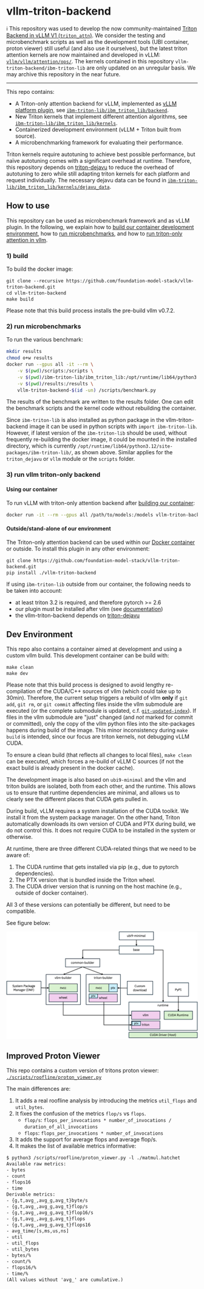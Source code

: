 # vllm-triton-backend

:information_source: This repository was used to develop the now community-maintained [Triton Backend in vLLM V1 (`triton_attn`)](https://github.com/vllm-project/vllm/blob/main/vllm/v1/attention/backends/triton_attn.py). We consider the testing and microbenchmark scripts as well as the development tools (UBI container, proton viewer) still useful (and also use it ourselves), but the latest triton attention kernels are now maintained and developed in vLLM: [`vllm/vllm/attention/ops/`](https://github.com/vllm-project/vllm/tree/main/vllm/attention/ops). The kernels contained in this repository `vllm-triton-backend/ibm-triton-lib` are only updated on an unregular basis. 
We may archive this repository in the near future. 


* * *


This repo contains:

- A Triton-only attention backend for vLLM, implemented as [vLLM platform plugin](https://docs.vllm.ai/en/latest/design/plugin_system.html), see [`ibm-triton-lib/ibm_triton_lib/backend`](./ibm-triton-lib/ibm_triton_lib/backend/). 
- New Triton kernels that implement different attention algorithms, see [`ibm-triton-lib/ibm_triton_lib/kernels`](./ibm-triton-lib/ibm_triton_lib/kernels/).
- Containerized development environment (vLLM + Triton built from source). 
- A microbenchmarking framework for evaluating their performance. 

Triton kernels require autotuning to achieve best possible performance, but naïve autotuning comes with a significant overhead at runtime. Therefore, this repository depends on [triton-dejavu](https://github.com/IBM/triton-dejavu) to reduce the overhead of autotuning to zero while still adapting triton kernels for each platform and request individually. The necessary dejavu data can be found in [`ibm-triton-lib/ibm_triton_lib/kernels/dejavu_data`](./ibm-triton-lib/ibm_triton_lib/kernels/dejavu_data/).

## How to use

This repository can be used as microbenchmark framework and as vLLM plugin. In the following, we explain how to [build our container development environment](#1-build), how to [run microbenchmarks](#2-run-microbenchmarks), and how to [run triton-only attention in vllm](#3-run-vllm-triton-only-backend).

### 1) build

To build the docker image:
```
git clone --recursive https://github.com/foundation-model-stack/vllm-triton-backend.git
cd vllm-triton-backend
make build
```

Please note that this build process installs the pre-build vllm v0.7.2. 

### 2) run microbenchmarks

To run the various benchmark:
```bash
mkdir results
chmod o+w results
docker run --gpus all -it --rm \
    -v $(pwd)/scripts:/scripts \
    -v $(pwd)/ibm-triton-lib/ibm_triton_lib:/opt/runtime/lib64/python3.12/site-packages/ibm_triton_lib \
    -v $(pwd)/results:/results \
    vllm-triton-backend-$(id -un) /scripts/benchmark.py
```
The results of the benchmark are written to the results folder. 
One can edit the benchmark scripts and the kernel code without rebuilding the container.

Since `ibm-triton-lib` is also installed as python package in the vllm-triton-backend image it can be used in python scripts with `import ibm-triton-lib`.
However, if latest version of the `ibm-triton-lib` should be used, without frequently re-building the docker image, it could be mounted in the installed directory, which is currently `/opt/runtime/lib64/python3.12/site-packages/ibm-triton-lib/`, as shown above. Similar applies for the `triton_dejavu` or `vllm` module or the `scripts` folder.

### 3) run vllm triton-only backend

#### Using our container

To run vLLM with triton-only attention backend after [building our container](#1-build):
```bash
docker run -it --rm --gpus all /path/to/models:/models vllm-triton-backend-$(id -un):latest -m vllm.entrypoints.openai.api_server --model /models/granite3.1-8b/base/

```

#### Outside/stand-alone of our environment

The Triton-only attention backend can be used within our [Docker container](#dev-environment) or outside. 
To install this plugin in any other environment:
```
git clone https://github.com/foundation-model-stack/vllm-triton-backend.git
pip install ./vllm-triton-backend
```

If using `ibm-triton-lib` outside from our container, the following needs to be taken into account:

- at least triton 3.2 is required, and therefore pytorch >= 2.6
- our plugin must be installed after vllm (see [documentation](https://docs.vllm.ai/en/latest/design/plugin_system.html))
- the vllm-triton-backend depends on [triton-dejavu](https://github.com/IBM/triton-dejavu)


## Dev Environment

This repo also contains a container aimed at development and using a custom vllm build. 
This development container can be build with:
```
make clean
make dev
```

Please note that this build process is designed to avoid lengthy re-compilation of the CUDA/C++ sources of vllm (which could take up to 30min). Therefore, the current setup triggers a rebuild of vllm **only** if `git add`, `git rm`, or `git commit` affecting files inside the vllm submodule are executed (or the complete submodule is updated, c.f. [`git-updated-index`](https://git-scm.com/docs/git-update-index)). If files in the vllm submodule are "just" changed (and *not* marked for commit or committed), only the copy of the vllm python files into the site-packages happens during build of the image. This minor inconsistency during `make build` is intended, since our focus are triton kernels, not debugging vLLM CUDA.

To ensure a clean build (that reflects all changes to local files), `make clean` can be executed, which forces a re-build of vLLM C sources (if not the exact build is already present in the docker cache).

The development image is also based on `ubi9-minimal` and the vllm and triton builds are isolated, both from each other, and the runtime. 
This allows us to ensure that runtime dependencies are minimal, and allows us to clearly see the different places that CUDA gets pulled in.

During build, vLLM requires a system installation of the CUDA toolkit. We install it from the system package manager.
On the other hand, Triton automatically downloads its own version of CUDA and PTX during build, we do not control this. 
It does not require CUDA to be installed in the system or otherwise.

At runtime, there are three different CUDA-related things that we need to be aware of:
1. The CUDA runtime that gets installed via pip (e.g., due to pytorch dependencies).
2. The PTX version that is bundled inside the Triton wheel.
3. The CUDA driver version that is running on the host machine (e.g., outside of docker container).

All 3 of these versions can potentially be different, but need to be compatible. 

See figure below:

![dev environment](./doc/dev-env.png)


## Improved Proton Viewer

This repo contains a custom version of tritons proton viewer: [`./scripts/roofline/proton_viewer.py`](./scripts/roofline/proton_viewer.py)

The main differences are:
1. It adds a real roofline analysis by introducing the metrics `util_flops` and `util_bytes`.
2. It fixes the confusion of the metrics `flop/s` vs `flops`. 
    - `flop/s`: `flops_per_invocations * number_of_invocations / duration_of_all_invocations`
    - `flops`: `flops_per_invocations * number_of_invocations`
3. It adds the support for average flops and average flop/s.
4. It makes the list of available metrics informative: 

```
$ python3 /scripts/roofline/proton_viewer.py -l ./matmul.hatchet 
Available raw metrics:
- bytes
- count
- flops16
- time
Derivable metrics:
- {g,t,avg_,avg_g,avg_t}byte/s
- {g,t,avg_,avg_g,avg_t}flop/s
- {g,t,avg_,avg_g,avg_t}flop16/s
- {g,t,avg_,avg_g,avg_t}flops
- {g,t,avg_,avg_g,avg_t}flops16
- avg_time/[s,ms,us,ns]
- util
- util_flops
- util_bytes
- bytes/%
- count/%
- flops16/%
- time/%
(All values without 'avg_' are cumulative.)
```
